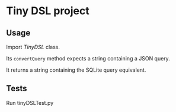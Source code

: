 # Tiny DSL project

## Usage

Import *TinyDSL* class.

Its `convertQuery` method expects a string containing a JSON query.

It returns a string containing the SQLite query equivalent.

## Tests

Run tinyDSLTest.py